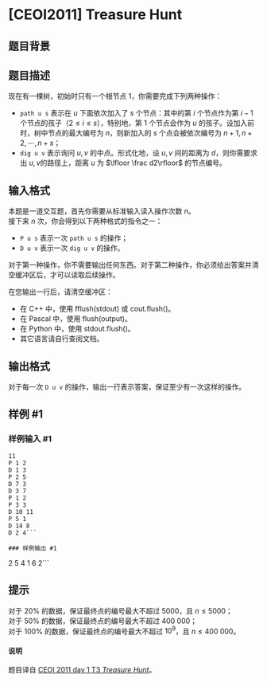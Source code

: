 # [CEOI2011] Treasure Hunt

## 题目背景



## 题目描述

现在有一棵树，初始时只有一个根节点 $1$，你需要完成下列两种操作：

* `path u s` 表示在 $u$ 下面依次加入了 $s$ 个节点：其中的第 $i$ 个节点作为第 $i-1$ 个节点的孩子（$2\le i\le s$），特别地，第 $1$ 个节点会作为 $u$ 的孩子。设加入前时，树中节点的最大编号为 $n$，则新加入的 $s$ 个点会被依次编号为 $n+1,n+2,\cdots,n+s$；
* `dig u v` 表示询问 $u,v$ 的中点。形式化地，设 $u,v$ 间的距离为 $d$，则你需要求出 $u,v$的路径上，距离 $u$ 为 $\lfloor \frac d2\rfloor$ 的节点编号。

## 输入格式

本题是一道交互题，首先你需要从标准输入读入操作次数 $n$。  
接下来 $n$ 次，你会得到以下两种格式的指令之一：

* `P u s` 表示一次 `path u s` 的操作；
* `D u v` 表示一次 `dig u v` 的操作。

对于第一种操作，你不需要输出任何东西。对于第二种操作，你必须给出答案并清空缓冲区后，才可以读取后续操作。

在您输出一行后，请清空缓冲区：

- 在 C++ 中，使用 fflush(stdout) 或 cout.flush()。  
- 在 Pascal 中，使用 flush(output)。  
- 在 Python 中，使用 stdout.flush()。  
- 其它语言请自行查阅文档。

## 输出格式

对于每一次 `D u v` 的操作，输出一行表示答案，保证至少有一次这样的操作。

## 样例 #1

### 样例输入 #1
```
11
P 1 2
D 1 3
P 2 5
D 7 3
D 3 7
P 1 2
P 3 3
D 10 11
P 5 1
D 14 8
D 2 4```

### 样例输出 #1

```
2
5
4
1
6
2```

## 提示

对于 $20\%$ 的数据，保证最终点的编号最大不超过 $5000$，且 $n\le 5000$；  
对于 $50\%$ 的数据，保证最终点的编号最大不超过 $400\ 000$；  
对于 $100\%$ 的数据，保证最终点的编号最大不超过 $10^9$，且 $n\le 400\ 000$。

#### 说明
题目译自 [CEOI 2011 day 1 T3 _Treasure Hunt_](http://ceoi.inf.elte.hu/probarch/11/trezad.pdf)。
